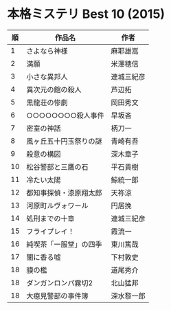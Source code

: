 # 本格ミステリ Best 10 (2015)

| 順   | 作品名          | 作者    |
| --- | ------------ | ----- |
| 1   | さよなら神様       | 麻耶雄嵩  |
| 2   | 満願           | 米澤穂信  |
| 3   | 小さな異邦人       | 連城三紀彦 |
| 4   | 異次元の館の殺人     | 芦辺拓   |
| 5   | 黒龍荘の惨劇       | 岡田秀文  |
| 6   | ○○○○○○○○殺人事件 | 早坂吝   |
| 7   | 密室の神話        | 柄刀一   |
| 8   | 風ヶ丘五十円玉祭りの謎  | 青崎有吾  |
| 9   | 殺意の構図        | 深木章子  |
| 10  | 松谷警部と三鷹の石    | 平石貴樹  |
| 11  | 冷たい太陽        | 鯨統一郎  |
| 12  | 都知事探偵・漆原翔太郎  | 天祢涼   |
| 13  | 河原町ルヴォワール    | 円居挽   |
| 14  | 処刑までの十章      | 連城三紀彦 |
| 15  | フライプレイ！      | 霞流一   |
| 16  | 純喫茶「一服堂」の四季  | 東川篤哉  |
| 17  | 闇に香る嘘        | 下村敦史  |
| 18  | 貘の檻          | 道尾秀介  |
| 18  | ダンガンロンパ霧切2   | 北山猛邦  |
| 18  | 大癋見警部の事件簿    | 深水黎一郎 |
